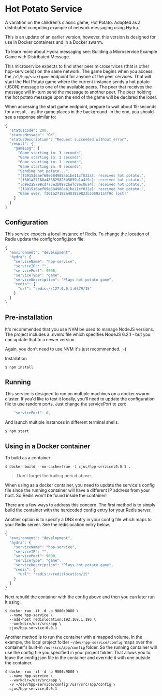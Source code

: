 # Hot Potato Service

A variation on the children's classic game, Hot Potato. Adopted as a distributed computing example of network messaging using Hydra.

This is an update of an earlier version, however, this version is designed for use in Docker containers and in a Docker swarm.

To learn more about Hydra messaging see: Building a Microservice Example Game with Distributed Message.

This microservice expects to find other peer microservices (that is other hpp-service(s)) on the same network. The game begins when you access the `/v1/hpp/startgame` endpoint for anyone of the peer services. That will start the Hot Potato game where the current instance sends a hot potato (JSON) message to one of the available peers. The peer that receives the message will in-turn send the message to another peer. The peer holding the hot potato message upon the end of the game will be declared the loser.

When accessing the start game endpoint, prepare to wait about 15-seconds for a result - as the game places in the background. In the end, you should see a response similar to:

```javascript
{
  "statusCode": 200,
  "statusMessage": "OK",
  "statusDescription": "Request succeeded without error",
  "result": {
    "gameLog": [
      "Game starting in: 3 seconds",
      "Game starting in: 2 seconds",
      "Game starting in: 1 seconds",
      "Game starting in: 0 seconds",
      "Sending hot potato...",
      "[f391516aef69e684988ab1be11cf032a]: received hot potato.",
      "[f301a27188a483829823b5059a1a4f9c]: received hot potato.",
      "[d9e2a5799cd773e3b0872befc9ec06a4]: received hot potato.",
      "[f391516aef69e684988ab1be11cf032a]: received hot potato.",
      "Game over, f301a27188a483829823b5059a1a4f9c lost!"
    ]
  }
}
```

## Configuration

This service expects a local instance of Redis. To change the location of Redis update the config/config.json file:

```javascript
{
  "environment": "development",
  "hydra": {
    "serviceName": "hpp-service",
    "serviceIP": "",
    "servicePort": 9000,
    "serviceType": "game",
    "serviceDescription": "Plays hot potato game",
    "redis": {
      "url": "redis://127.0.0.1:6379/15"
    }
  }
}
```

## Pre-installation

It's recommended that you use NVM be used to manage NodeJS versions. The project includes a .nvmrc file which specifies NodeJS 6.2.1 - but you can update that to a newer version.

Again, you don't need to use NVM it's just recommended. ;-)

Installation

```shell
$ npm install
```

## Running

This service is designed to run on multiple machines on a docker swarm cluster. If you'd like to test it locally, you'll need to update the configuration file to use random ports. Just change the servicePort to zero.

```javascript
    "servicePort": 0,
```

And launch multiple instances in different terminal shells.

```shell
$ npm start
```

## Using in a Docker container

To build as a container:

```shell
$ docker build --no-cache=true -t cjus/hpp-service:0.0.1 .
```

> Don't forget the trailing period above.

When using as a docker container, you need to update the service's config file since the running container will have a different IP address from your host. So Redis won't be found inside the container!

There are a few ways to address this concern. The first method is to simply build the container with the hardcoded config entry for your Redis server.

Another option is to specify a DNS entry in your config file which maps to your Redis server. See the redislocation entry below.

```javascript
{
  "environment": "development",
  "hydra": {
    "serviceName": "hpp-service",
    "serviceIP": "",
    "servicePort": 9000,
    "serviceType": "game",
    "serviceDescription": "Plays hot potato game",
    "redis": {
      "url": "redis://redislocation/15"
    }
  }
}
```

Next rebuild the container with the config above and then you can later run it using:

```shell
$ docker run -it -d -p 9000:9000 \
  --name hpp-service \
  --add-host redislocation:192.168.1.186 \
  --workdir=/usr/src/app \
  cjus/hpp-service:0.0.1
```

Another method is to run the container with a mapped volume. In the example, the local project folder `~/dev/hpp-service/config` maps over the container's built-in `/usr/src/app/config` folder. So the running container will use the config file you specified in your project folder. That allows you to leave the config.json file in the container and override it with one outside the container.

```shell
$ docker run -it -d -p 9000:9000 \
  --name hpp-service \
  --workdir=/usr/src/app \
  -v ~/dev/hpp-service/config:/usr/src/app/config \
  cjus/hpp-service:0.0.1
```


